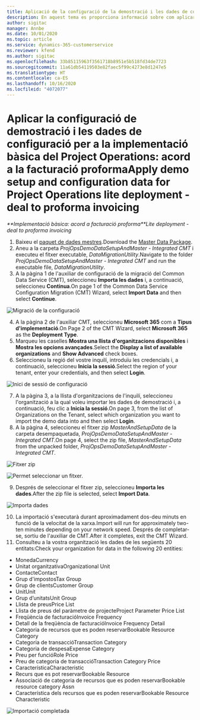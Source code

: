 ```yaml
---
title: Aplicació de la configuració de la demostració i les dades de configuració
description: En aquest tema es proporciona informació sobre com aplicar la configuració de la demostració i les dades de configuració per al Project Operations.
author: sigitac
manager: Annbe
ms.date: 10/01/2020
ms.topic: article
ms.service: dynamics-365-customerservice
ms.reviewer: kfend
ms.author: sigitac
ms.openlocfilehash: 33b85115963f3561718b8951e5b518fd34de7723
ms.sourcegitcommit: 11a61db54119503e82faec5f99c4273e8d1247e5
ms.translationtype: HT
ms.contentlocale: ca-ES
ms.lasthandoff: 10/16/2020
ms.locfileid: "4072077"
---
```

# <a name="apply-demo-setup-and-configuration-data-for-project-operations-lite-deployment---deal-to-proforma-invoicing"></a><span data-ttu-id="ed65f-103">Aplicar la configuració de demostració i les dades de configuració per a la implementació bàsica del Project Operations: acord a la facturació proforma</span><span class="sxs-lookup"><span data-stu-id="ed65f-103">Apply demo setup and configuration data for Project Operations lite deployment - deal to proforma invoicing</span></span>

<span data-ttu-id="ed65f-104">_\*\*Implementació bàsica: acord a facturació proforma_</span><span class="sxs-lookup"><span data-stu-id="ed65f-104">_\*\*Lite deployment - deal to proforma invoicing_</span></span>

1. <span data-ttu-id="ed65f-105">Baixeu el [paquet de dades mestres](https://download.microsoft.com/download/3/4/1/341bf279-a64f-4baa-af31-ce624859b518/ProjOpsSampleSetupData%20-%20CE%20only%20CMT.zip).</span><span class="sxs-lookup"><span data-stu-id="ed65f-105">Download the [Master Data Package](https://download.microsoft.com/download/3/4/1/341bf279-a64f-4baa-af31-ce624859b518/ProjOpsSampleSetupData%20-%20CE%20only%20CMT.zip).</span></span> 
2. <span data-ttu-id="ed65f-106">Aneu a la carpeta *ProjOpsDemoDataSetupAndMaster - Integrated CMT* i executeu el fitxer executable, *DataMigrationUtility*.</span><span class="sxs-lookup"><span data-stu-id="ed65f-106">Navigate to the folder *ProjOpsDemoDataSetupAndMaster - Integrated CMT* and run the executable file, *DataMigrationUtility*.</span></span>
3. <span data-ttu-id="ed65f-107">A la pàgina 1 de l'auxiliar de configuració de la migració del Common Data Service (CMT), seleccioneu **Importa les dades** i, a continuació, seleccioneu **Continua**.</span><span class="sxs-lookup"><span data-stu-id="ed65f-107">On page 1 of the Common Data Service Configuration Migration (CMT) Wizard, select **Import Data** and then select **Continue**.</span></span>

![Migració de la configuració](./media/1ConfigurationMigration.png)

4. <span data-ttu-id="ed65f-109">A la pàgina 2 de l'auxiliar CMT, seleccioneu **Microsoft 365** com a **Tipus d'implementació**.</span><span class="sxs-lookup"><span data-stu-id="ed65f-109">On Page 2 of the CMT Wizard, select **Microsoft 365** as the **Deployment Type**.</span></span>
5. <span data-ttu-id="ed65f-110">Marqueu les caselles **Mostra una llista d'organitzacions disponibles** i **Mostra les opcions avançades**.</span><span class="sxs-lookup"><span data-stu-id="ed65f-110">Select the **Display a list of available organizations** and **Show Advanced** check boxes.</span></span>
6. <span data-ttu-id="ed65f-111">Seleccioneu la regió del vostre inquilí, introduïu les credencials i, a continuació, seleccioneu **Inicia la sessió**.</span><span class="sxs-lookup"><span data-stu-id="ed65f-111">Select the region of your tenant, enter your credentials, and then select **Login**.</span></span>

![Inici de sessió de configuració](./media/2ConfigurationSignin.png)

7. <span data-ttu-id="ed65f-113">A la pàgina 3, a la llista d'organitzacions de l'inquilí, seleccioneu l'organització a la qual voleu importar les dades de demostració i, a continuació, feu clic a **Inicia la sessió**.</span><span class="sxs-lookup"><span data-stu-id="ed65f-113">On page 3, from the list of Organizations on the Tenant, select which organization you want to import the demo data into and then select **Login**.</span></span>
8. <span data-ttu-id="ed65f-114">A la pàgina 4, seleccioneu el fitxer zip *MasterAndSetupData* de la carpeta desempaquetada, *ProjOpsDemoDataSetupAndMaster - Integrated CMT*.</span><span class="sxs-lookup"><span data-stu-id="ed65f-114">On page 4, select the zip file, *MasterAndSetupData* from the unpacked folder, *ProjOpsDemoDataSetupAndMaster - Integrated CMT*.</span></span>

![Fitxer zip](./media/3ZipFile.png)

![Permet seleccionar un fitxer.](./media/4SelectAFile.png)

9. <span data-ttu-id="ed65f-117">Després de seleccionar el fitxer zip, seleccioneu **Importa les dades**.</span><span class="sxs-lookup"><span data-stu-id="ed65f-117">After the zip file is selected, select **Import Data**.</span></span>

![Importa dades](./media/5ImportData.png)

10. <span data-ttu-id="ed65f-119">La importació s'executarà durant aproximadament dos-deu minuts en funció de la velocitat de la xarxa.</span><span class="sxs-lookup"><span data-stu-id="ed65f-119">Import will run for approximately two-ten minutes depending on your network speed.</span></span> <span data-ttu-id="ed65f-120">Després de completar-se, sortiu de l'auxiliar de CMT.</span><span class="sxs-lookup"><span data-stu-id="ed65f-120">After it completes, exit the CMT Wizard.</span></span> 
11. <span data-ttu-id="ed65f-121">Consulteu a la vostra organització les dades de les següents 20 entitats:</span><span class="sxs-lookup"><span data-stu-id="ed65f-121">Check your organization for data in the following 20 entities:</span></span>

- <span data-ttu-id="ed65f-122">Moneda</span><span class="sxs-lookup"><span data-stu-id="ed65f-122">Currency</span></span>
- <span data-ttu-id="ed65f-123">Unitat organitzativa</span><span class="sxs-lookup"><span data-stu-id="ed65f-123">Organizational Unit</span></span>
- <span data-ttu-id="ed65f-124">Contacte</span><span class="sxs-lookup"><span data-stu-id="ed65f-124">Contact</span></span>
- <span data-ttu-id="ed65f-125">Grup d'impostos</span><span class="sxs-lookup"><span data-stu-id="ed65f-125">Tax Group</span></span>
- <span data-ttu-id="ed65f-126">Grup de clients</span><span class="sxs-lookup"><span data-stu-id="ed65f-126">Customer Group</span></span>
- <span data-ttu-id="ed65f-127">Unit</span><span class="sxs-lookup"><span data-stu-id="ed65f-127">Unit</span></span>
- <span data-ttu-id="ed65f-128">Grup d’unitats</span><span class="sxs-lookup"><span data-stu-id="ed65f-128">Unit Group</span></span>
- <span data-ttu-id="ed65f-129">Llista de preus</span><span class="sxs-lookup"><span data-stu-id="ed65f-129">Price List</span></span>
- <span data-ttu-id="ed65f-130">Llista de preus del paràmetre de projecte</span><span class="sxs-lookup"><span data-stu-id="ed65f-130">Project Parameter Price List</span></span>
- <span data-ttu-id="ed65f-131">Freqüència de facturació</span><span class="sxs-lookup"><span data-stu-id="ed65f-131">Invoice Frequency</span></span>
- <span data-ttu-id="ed65f-132">Detall de la freqüència de facturació</span><span class="sxs-lookup"><span data-stu-id="ed65f-132">Invoice Frequency Detail</span></span>
- <span data-ttu-id="ed65f-133">Categoria de recursos que es poden reservar</span><span class="sxs-lookup"><span data-stu-id="ed65f-133">Bookable Resource Category</span></span>
- <span data-ttu-id="ed65f-134">Categoria de transacció</span><span class="sxs-lookup"><span data-stu-id="ed65f-134">Transaction Category</span></span>
- <span data-ttu-id="ed65f-135">Categoria de despesa</span><span class="sxs-lookup"><span data-stu-id="ed65f-135">Expense Category</span></span>
- <span data-ttu-id="ed65f-136">Preu per funció</span><span class="sxs-lookup"><span data-stu-id="ed65f-136">Role Price</span></span>
- <span data-ttu-id="ed65f-137">Preu de categoria de transacció</span><span class="sxs-lookup"><span data-stu-id="ed65f-137">Transaction Category Price</span></span>
- <span data-ttu-id="ed65f-138">Característica</span><span class="sxs-lookup"><span data-stu-id="ed65f-138">Characteristic</span></span>
- <span data-ttu-id="ed65f-139">Recurs que es pot reservar</span><span class="sxs-lookup"><span data-stu-id="ed65f-139">Bookable Resource</span></span>
- <span data-ttu-id="ed65f-140">Associació de categoria de recursos que es poden reservar</span><span class="sxs-lookup"><span data-stu-id="ed65f-140">Bookable resource category Assn</span></span>
- <span data-ttu-id="ed65f-141">Característica dels recursos que es poden reservar</span><span class="sxs-lookup"><span data-stu-id="ed65f-141">Bookable Resource Characteristic</span></span>

![Importació completada](./media/6CompleteImport.png)
